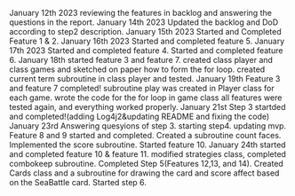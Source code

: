 January 12th 2023
reviewing the features in backlog and answering the questions in the 
report.
January 14th 2023
Updated the backlog and DoD according to step2 description. 
January 15th 2023
Started and Completed Feature 1 & 2.
January 16th 2023
Started and completed feature 5.
January 17th 2023
Started and completed feature 4.
Started and completed feature 6.
January 18th
started feature 3 and feature 7.
created class player and class games and sketched on paper how to form the for loop.
created current term subroutine in class player and tested. 
January 19th
Feature 3 and feature 7 completed! subroutine play was created in 
Player class for each game. wrote the code for the for loop in game class all features were tested again, and everything worked properly. 
January 21st
Step 3 startded and completed!(adding Log4j2&updating README and fixing 
the code)
January 23rd 
Answering quesyions of step 3. starting step4. updating mvp.
Feature 8 and 9 started and completed. Created a subroutine count faces. 
Implemented the score subroutine. 
Started feature 10.
January 24th
started and completed feature 10 & feature 11. modified strategies class, 
completed combokeep subroutine.
Completed Step 5(Features 12,13, and 14).
Created Cards class and a subroutine for drawing the card and score 
affect based on the SeaBattle card.
Started step 6. 
